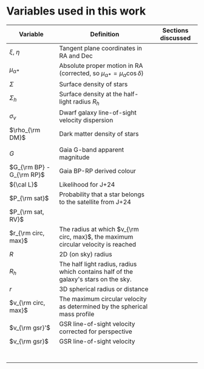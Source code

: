# Variables used in this work

| Variable                  | Definition                                                   | Sections discussed |
| ------------------------- | ------------------------------------------------------------ | ------------------ |
| $\xi$, $\eta$             | Tangent plane coordinates in RA and Dec                      |                    |
| $\mu_{\alpha *}$          | Absolute proper motion in RA (corrected, so $\mu_{\alpha *} = \mu_\alpha \cos \delta$) |                    |
| $\Sigma$                  | Surface density of stars                                     |                    |
| $\Sigma_h$                | Surface density at the half-light radius $R_h$               |                    |
| $\sigma_v$                | Dwarf galaxy line-of-sight velocity dispersion               |                    |
| $\rho_{\rm DM}$           | Dark matter density of stars                                 |                    |
|                           |                                                              |                    |
| $G$                       | Gaia G-band apparent magnitude                               |                    |
| $G_{\rm BP}  -G_{\rm RP}$ | Gaia BP-RP derived colour                                    |                    |
| ${\cal L}$                | Likelihood for J+24                                          |                    |
| $P_{\rm sat}$             | Probability that a star belongs to the satellite from J+24   |                    |
| $P_{\rm sat, RV}$         |                                                              |                    |
| $r_{\rm circ, max}$       | The radius at which $v_{\rm circ, max}$, the maximum circular velocity is reached |                    |
| $R$                       | 2D (on sky) radius                                           |                    |
| $R_h$                     | The half light radius, radius which contains half of the galaxy's stars on the sky. |                    |
| $r$                       | 3D spherical radius or distance                              |                    |
| $v_{\rm circ, max}$       | The maximum circular velocity as determined by the spherical mass profile |                    |
| $v_{\rm gsr}'$            | GSR line-of-sight velocity corrected for perspective         |                    |
| $v_{\rm gsr}$             | GSR line-of-sight velocity                                   |                    |
|                           |                                                              |                    |
|                           |                                                              |                    |
|                           |                                                              |                    |
|                           |                                                              |                    |
|                           |                                                              |                    |
|                           |                                                              |                    |
|                           |                                                              |                    |


